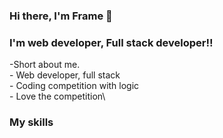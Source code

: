 ### Hi there, I'm Frame 👋

### I'm web developer, Full stack developer!!
  -Short about me.\
      - Web developer, full stack\
      - Coding competition with logic\
      - Love the competition\

### My skills
